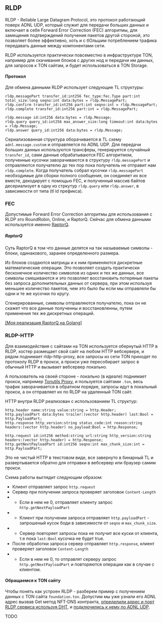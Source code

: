 ## RLDP

RLDP - Reliable Large Datagram Protocol, это протокол работающий поверх ADNL UDP, который служит для передачи больших данных и 
включает в себя Forward Error Correction (FEC) алгоритмы, для замещения подтверждений получения пакетов другой стороной, 
это позволяет более эффективно, хоть и с бОльшим потреблением трафика передавать данные между компонентами сети. 

RLDP используется практически повсеместно в инфраструктуре TON, например для скачивания блоков с других нод и передачи им данных,
для запросов к TON сайтам, и будет использоваться в TON Storage.

#### Протокол

Для обмена данными RLDP использует следующие TL структуры:
```
rldp.messagePart transfer_id:int256 fec_type:fec.Type part:int total_size:long seqno:int data:bytes = rldp.MessagePart;
rldp.confirm transfer_id:int256 part:int seqno:int = rldp.MessagePart;
rldp.complete transfer_id:int256 part:int = rldp.MessagePart;

rldp.message id:int256 data:bytes = rldp.Message;
rldp.query query_id:int256 max_answer_size:long timeout:int data:bytes = rldp.Message;
rldp.answer query_id:int256 data:bytes = rldp.Message;
```
Сериализованная структура оборачивается в TL схему `adnl.message.custom` и отправляется по ADNL UDP. Для передачи больших данных используются трансферы, генерируется случайный `transfer_id`, сами данные обрабатываются FEC алгоритмом, полученные кусочки заворачиваются в структуру `rldp.messagePart` и отправляются получателю до тех пор пока получатель не отправит нам `rldp.complete`. Когда получатель собрал кусочки `rldp.messagePart` необходимые для сборки полного сообщения, он соединяет их все вместе, декодирует с помощью FEC, и полученный массив байтов десериализует в одну из стркутур `rldp.query` или `rldp.answer`, в зависимости от типа (tl id префикса).

### FEC

Допустимые Forward Error Correction алгоритмы для использования с RLDP это RoundRobin, Online, и RaptorQ. 
Сейчас для обмена данными используется именно [RaptorQ](https://www.qualcomm.com/media/documents/files/raptorq-technical-overview.pdf).

##### RaptorQ
Суть RaptorQ в том что данные делятся на так называемые символы - блоки, одинакового, заранее определенного размера. 

Из блоков создаются матрицы и к ним применяются дискретные математические операции. Это позволяет создать практически бесконечное количество символов 
из одних и тех же данных, все символы смешиваются и это позволяет восстановить потеряные пакеты без запроса дополнительных данных от сервера, 
при этом используя меньшее количество пакетов, чем это было бы если мы отправляли бы одни и те же кусочки по кругу.

Сгенерированные, символы отправляются получателю, пока он не скажет что все данные полученны и восстановленны, путем применения тех же дискретных операций.

[[Моя реализация RaptorQ на Golang]](https://github.com/xssnick/tonutils-go/tree/udp-rldp-2/adnl/rldp/raptorq)

### RLDP-HTTP

Для взаимодействия с сайтами на TON используется обернутый HTTP в RLDP, хостер размещает свой сайт на любом HTTP вебсервере, и рядом поднимает rldp-http-proxy, все запросы из сети TON приходят по протоколу RLDP в прокси, а прокси уже пересобирает запрос в обычный HTTP и вызывает вебсервер локально. 

А пользователь на своей стороне - локально (в идеале) поднимает прокси, например [Tonutils Proxy](https://github.com/xssnick/TonUtils-Proxy), и пользуется сайтами `.ton`, весь трафик заворачивается в обратном порядке, запросы идут в локальный прокси, а он отправляет их по RLDP на удаленный TON сайт.

HTTP внутри RLDP реализован с использованием TL структур:
```
http.header name:string value:string = http.Header;
http.payloadPart data:bytes trailer:(vector http.header) last:Bool = http.PayloadPart;
http.response http_version:string status_code:int reason:string headers:(vector http.header) no_payload:Bool = http.Response;

http.request id:int256 method:string url:string http_version:string headers:(vector http.header) = http.Response;
http.getNextPayloadPart id:int256 seqno:int max_chunk_size:int = http.PayloadPart;
```
Это не чистый HTTP в текстовом виде, все завернуто в бинарный TL и развертывается обратно для отправки в вебсервер или браузер самим прокси.

Схема работы выглядит следующим образом:
* Клиент отправляет запрос `http.request`
* Сервер при получении запроса проверяет заголовок `Content-Length`
* * Если в нем не 0, отправляет клиенту запрос `http.getNextPayloadPart`
* * Клиент при получении запроса отправляет `http.payloadPart` - запрошеный кусок боди в зависимости от `seqno` и `max_chunk_size`.
* * Сервер повторяет запросы пока не получит все куски от клиента, т.е пока `last:Bool` кусочка не будет true.
* После обработки запроса сервер отправляет `http.response`, клиент проверяет заголовок `Content-Length`
* * Если в нем не 0, то отправлят серверу запрос `http.getNextPayloadPart` и повторяются операции как в случае с клиентом.

#### Обращаемся к TON сайту

Чтобы понять как устроен RLDP - разберем пример с получением данных с TON сайта `foundation.ton`. Допустим мы уже узнали его ADNL адрес вызвав Get метод  NFT-DNS контракта, [определили адрес и порт RLDP сервиса используя DHT](https://github.com/xssnick/ton-deep-doc/blob/master/DHT.md), и [подключились к нему по ADNL UDP](https://github.com/xssnick/ton-deep-doc/blob/master/ADNL-UDP-Internal.md).


TODO






